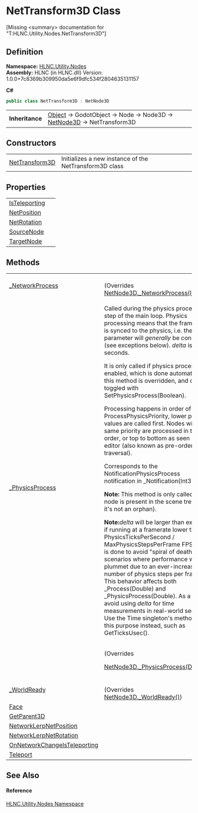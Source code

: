 # NetTransform3D Class


\[Missing &lt;summary&gt; documentation for "T:HLNC.Utility.Nodes.NetTransform3D"\]



## Definition
**Namespace:** <a href="N_HLNC_Utility_Nodes">HLNC.Utility.Nodes</a>  
**Assembly:** HLNC (in HLNC.dll) Version: 1.0.0+7c8369b309950da5e6f9dfc534f2804635131157

**C#**
``` C#
public class NetTransform3D : NetNode3D
```

<table><tr><td><strong>Inheritance</strong></td><td><a href="https://learn.microsoft.com/dotnet/api/system.object" target="_blank" rel="noopener noreferrer">Object</a>  →  GodotObject  →  Node  →  Node3D  →  <a href="T_HLNC_NetNode3D">NetNode3D</a>  →  NetTransform3D</td></tr>
</table>



## Constructors
<table>
<tr>
<td><a href="M_HLNC_Utility_Nodes_NetTransform3D__ctor">NetTransform3D</a></td>
<td>Initializes a new instance of the NetTransform3D class</td></tr>
</table>

## Properties
<table>
<tr>
<td><a href="P_HLNC_Utility_Nodes_NetTransform3D_IsTeleporting">IsTeleporting</a></td>
<td> </td></tr>
<tr>
<td><a href="P_HLNC_Utility_Nodes_NetTransform3D_NetPosition">NetPosition</a></td>
<td> </td></tr>
<tr>
<td><a href="P_HLNC_Utility_Nodes_NetTransform3D_NetRotation">NetRotation</a></td>
<td> </td></tr>
<tr>
<td><a href="P_HLNC_Utility_Nodes_NetTransform3D_SourceNode">SourceNode</a></td>
<td> </td></tr>
<tr>
<td><a href="P_HLNC_Utility_Nodes_NetTransform3D_TargetNode">TargetNode</a></td>
<td> </td></tr>
</table>

## Methods
<table>
<tr>
<td><a href="M_HLNC_Utility_Nodes_NetTransform3D__NetworkProcess">_NetworkProcess</a></td>
<td><br />(Overrides <a href="M_HLNC_NetNode3D__NetworkProcess">NetNode3D._NetworkProcess(Int32)</a>)</td></tr>
<tr>
<td><a href="M_HLNC_Utility_Nodes_NetTransform3D__PhysicsProcess">_PhysicsProcess</a></td>
<td><p>Called during the physics processing step of the main loop. Physics processing means that the frame rate is synced to the physics, i.e. the <em>delta</em> parameter will <em>generally</em> be constant (see exceptions below). <em>delta</em> is in seconds.</p><p>

It is only called if physics processing is enabled, which is done automatically if this method is overridden, and can be toggled with SetPhysicsProcess(Boolean).</p><p>

Processing happens in order of ProcessPhysicsPriority, lower priority values are called first. Nodes with the same priority are processed in tree order, or top to bottom as seen in the editor (also known as pre-order traversal).</p><p>

Corresponds to the NotificationPhysicsProcess notification in _Notification(Int32).</p><p><b>

Note:</b> This method is only called if the node is present in the scene tree (i.e. if it's not an orphan).</p><p><b>

Note:</b><em>delta</em> will be larger than expected if running at a framerate lower than PhysicsTicksPerSecond / MaxPhysicsStepsPerFrame FPS. This is done to avoid "spiral of death" scenarios where performance would plummet due to an ever-increasing number of physics steps per frame. This behavior affects both _Process(Double) and _PhysicsProcess(Double). As a result, avoid using <em>delta</em> for time measurements in real-world seconds. Use the Time singleton's methods for this purpose instead, such as GetTicksUsec().</p><br />(Overrides <a href="M_HLNC_NetNode3D__PhysicsProcess">

NetNode3D._PhysicsProcess(Double)</a>)</td></tr>
<tr>
<td><a href="M_HLNC_Utility_Nodes_NetTransform3D__WorldReady">_WorldReady</a></td>
<td><br />(Overrides <a href="M_HLNC_NetNode3D__WorldReady">NetNode3D._WorldReady()</a>)</td></tr>
<tr>
<td><a href="M_HLNC_Utility_Nodes_NetTransform3D_Face">Face</a></td>
<td> </td></tr>
<tr>
<td><a href="M_HLNC_Utility_Nodes_NetTransform3D_GetParent3D">GetParent3D</a></td>
<td> </td></tr>
<tr>
<td><a href="M_HLNC_Utility_Nodes_NetTransform3D_NetworkLerpNetPosition">NetworkLerpNetPosition</a></td>
<td> </td></tr>
<tr>
<td><a href="M_HLNC_Utility_Nodes_NetTransform3D_NetworkLerpNetRotation">NetworkLerpNetRotation</a></td>
<td> </td></tr>
<tr>
<td><a href="M_HLNC_Utility_Nodes_NetTransform3D_OnNetworkChangeIsTeleporting">OnNetworkChangeIsTeleporting</a></td>
<td> </td></tr>
<tr>
<td><a href="M_HLNC_Utility_Nodes_NetTransform3D_Teleport">Teleport</a></td>
<td> </td></tr>
</table>

## See Also


#### Reference
<a href="N_HLNC_Utility_Nodes">HLNC.Utility.Nodes Namespace</a>  
